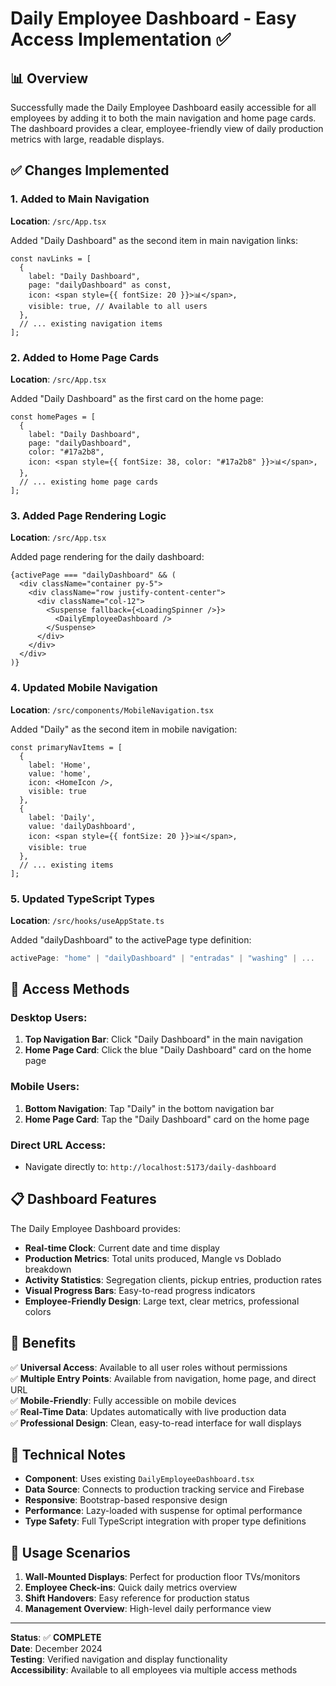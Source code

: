 # Daily Employee Dashboard - Easy Access Implementation ✅

## 📊 Overview
Successfully made the Daily Employee Dashboard easily accessible for all employees by adding it to both the main navigation and home page cards. The dashboard provides a clear, employee-friendly view of daily production metrics with large, readable displays.

## ✅ Changes Implemented

### 1. **Added to Main Navigation**
**Location**: `/src/App.tsx`

Added "Daily Dashboard" as the second item in main navigation links:
```tsx
const navLinks = [
  {
    label: "Daily Dashboard",
    page: "dailyDashboard" as const,
    icon: <span style={{ fontSize: 20 }}>📊</span>,
    visible: true, // Available to all users
  },
  // ... existing navigation items
];
```

### 2. **Added to Home Page Cards**  
**Location**: `/src/App.tsx`

Added "Daily Dashboard" as the first card on the home page:
```tsx
const homePages = [
  {
    label: "Daily Dashboard",
    page: "dailyDashboard",
    color: "#17a2b8",
    icon: <span style={{ fontSize: 38, color: "#17a2b8" }}>📊</span>,
  },
  // ... existing home page cards
];
```

### 3. **Added Page Rendering Logic**
**Location**: `/src/App.tsx`

Added page rendering for the daily dashboard:
```tsx
{activePage === "dailyDashboard" && (
  <div className="container py-5">
    <div className="row justify-content-center">
      <div className="col-12">
        <Suspense fallback={<LoadingSpinner />}>
          <DailyEmployeeDashboard />
        </Suspense>
      </div>
    </div>
  </div>
)}
```

### 4. **Updated Mobile Navigation**
**Location**: `/src/components/MobileNavigation.tsx`

Added "Daily" as the second item in mobile navigation:
```tsx
const primaryNavItems = [
  {
    label: 'Home',
    value: 'home',
    icon: <HomeIcon />,
    visible: true
  },
  {
    label: 'Daily',
    value: 'dailyDashboard',
    icon: <span style={{ fontSize: 20 }}>📊</span>,
    visible: true
  },
  // ... existing items
];
```

### 5. **Updated TypeScript Types**
**Location**: `/src/hooks/useAppState.ts`

Added "dailyDashboard" to the activePage type definition:
```typescript
activePage: "home" | "dailyDashboard" | "entradas" | "washing" | ...
```

## 🎯 Access Methods

### Desktop Users:
1. **Top Navigation Bar**: Click "Daily Dashboard" in the main navigation
2. **Home Page Card**: Click the blue "Daily Dashboard" card on the home page

### Mobile Users:
1. **Bottom Navigation**: Tap "Daily" in the bottom navigation bar
2. **Home Page Card**: Tap the "Daily Dashboard" card on the home page

### Direct URL Access:
- Navigate directly to: `http://localhost:5173/daily-dashboard`

## 📋 Dashboard Features

The Daily Employee Dashboard provides:
- **Real-time Clock**: Current date and time display
- **Production Metrics**: Total units produced, Mangle vs Doblado breakdown
- **Activity Statistics**: Segregation clients, pickup entries, production rates
- **Visual Progress Bars**: Easy-to-read progress indicators
- **Employee-Friendly Design**: Large text, clear metrics, professional colors

## 🚀 Benefits

✅ **Universal Access**: Available to all user roles without permissions  
✅ **Multiple Entry Points**: Available from navigation, home page, and direct URL  
✅ **Mobile-Friendly**: Fully accessible on mobile devices  
✅ **Real-Time Data**: Updates automatically with live production data  
✅ **Professional Design**: Clean, easy-to-read interface for wall displays  

## 🔧 Technical Notes

- **Component**: Uses existing `DailyEmployeeDashboard.tsx`
- **Data Source**: Connects to production tracking service and Firebase
- **Responsive**: Bootstrap-based responsive design
- **Performance**: Lazy-loaded with suspense for optimal performance
- **Type Safety**: Full TypeScript integration with proper type definitions

## 📱 Usage Scenarios

1. **Wall-Mounted Displays**: Perfect for production floor TVs/monitors
2. **Employee Check-ins**: Quick daily metrics overview  
3. **Shift Handovers**: Easy reference for production status
4. **Management Overview**: High-level daily performance view

---

**Status**: ✅ **COMPLETE**  
**Date**: December 2024  
**Testing**: Verified navigation and display functionality  
**Accessibility**: Available to all employees via multiple access methods
